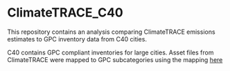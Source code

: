 # ClimateTRACE_C40
This repository contains an analysis comparing ClimateTRACE emissions estimates to GPC inventory data from C40 cities.

C40 contains GPC compliant inventories for large cities. Asset files from ClimateTRACE were mapped to GPC subcategories using the mapping [here](https://docs.google.com/spreadsheets/d/1fWt7HHwC0H-1b0STDbi2dbSYEcY9SZ7XhpQKcXYZ-38/edit#gid=0)